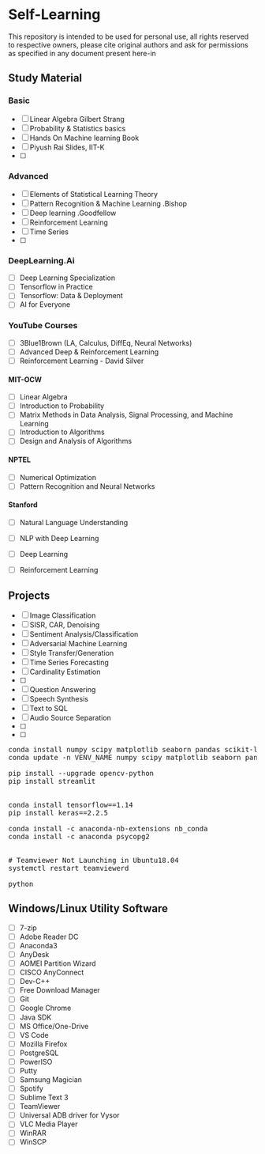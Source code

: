 # Self-Learning

This repository is intended to be used for personal use, all rights reserved to respective owners, please cite original authors and ask for permissions as specified in any document present here-in

## Study Material

### Basic
- [ ] Linear Algebra Gilbert Strang
- [ ] Probability & Statistics basics
- [ ] Hands On Machine learning Book
- [ ] Piyush Rai Slides, IIT-K
- [ ] 


### Advanced
- [ ] Elements of Statistical Learning Theory
- [ ] Pattern Recognition & Machine Learning .Bishop
- [ ] Deep learning .Goodfellow
- [ ] Reinforcement Learning
- [ ] Time Series
- [ ] 


### DeepLearning.Ai
- [ ] Deep Learning Specialization
- [ ] Tensorflow in Practice
- [ ] Tensorflow: Data & Deployment
- [ ] AI for Everyone

### YouTube Courses
- [ ] 3Blue1Brown (LA, Calculus, DiffEq, Neural Networks)
- [ ] Advanced Deep & Reinforcement Learning
- [ ] Reinforcement Learning - David Silver

#### MIT-OCW
- [ ] Linear Algebra
- [ ] Introduction to Probability
- [ ] Matrix Methods in Data Analysis, Signal Processing, and Machine Learning
- [ ] Introduction to Algorithms
- [ ] Design and Analysis of Algorithms

#### NPTEL
- [ ] Numerical Optimization
- [ ] Pattern Recognition and Neural Networks

#### Stanford
- [ ] Natural Language Understanding
- [ ] NLP with Deep Learning
- [ ] Deep Learning
- [ ] Reinforcement Learning



## Projects
- [ ] Image Classification
- [ ] SISR, CAR, Denoising
- [ ] Sentiment Analysis/Classification
- [ ] Adversarial Machine Learning
- [ ] Style Transfer/Generation
- [ ] Time Series Forecasting
- [ ] Cardinality Estimation
- [ ] 
- [ ] Question Answering
- [ ] Speech Synthesis
- [ ] Text to SQL
- [ ] Audio Source Separation
- [ ]
- [ ]


<pre>
conda install numpy scipy matplotlib seaborn pandas scikit-learn scikit-image pillow ipython jupyter numba
conda update -n VENV_NAME numpy scipy matplotlib seaborn pandas scikit-learn scikit-image pillow

pip install --upgrade opencv-python
pip install streamlit


conda install tensorflow==1.14
pip install keras==2.2.5

conda install -c anaconda-nb-extensions nb_conda
conda install -c anaconda psycopg2


# Teamviewer Not Launching in Ubuntu18.04
systemctl restart teamviewerd

python 
</pre>


## Windows/Linux Utility Software
- [ ] 7-zip
- [ ] Adobe Reader DC
- [ ] Anaconda3
- [ ] AnyDesk
- [ ] AOMEI Partition Wizard
- [ ] CISCO AnyConnect
- [ ] Dev-C++
- [ ] Free Download Manager
- [ ] Git
- [ ] Google Chrome
- [ ] Java SDK
- [ ] MS Office/One-Drive
- [ ] VS Code
- [ ] Mozilla Firefox
- [ ] PostgreSQL
- [ ] PowerISO
- [ ] Putty
- [ ] Samsung Magician
- [ ] Spotify
- [ ] Sublime Text 3
- [ ] TeamViewer
- [ ] Universal ADB driver for Vysor
- [ ] VLC Media Player
- [ ] WinRAR
- [ ] WinSCP
